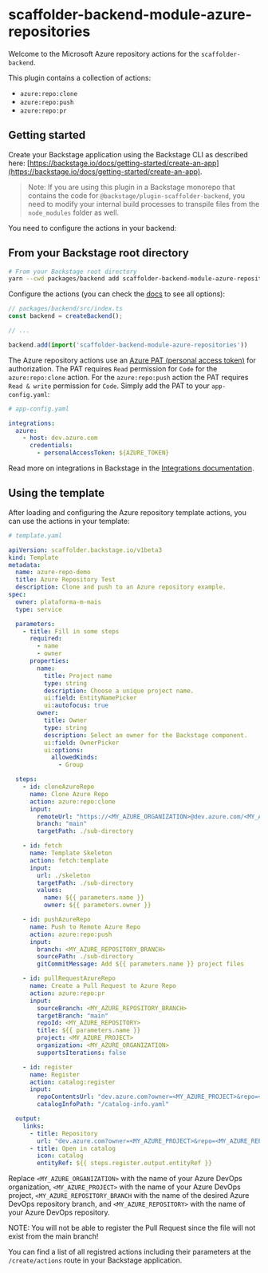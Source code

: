 # scaffolder-backend-module-azure-repositories

Welcome to the Microsoft Azure repository actions for the `scaffolder-backend`.

This plugin contains a collection of actions:

- `azure:repo:clone`
- `azure:repo:push`
- `azure:repo:pr`

## Getting started

Create your Backstage application using the Backstage CLI as described here:
[https://backstage.io/docs/getting-started/create-an-app](https://backstage.io/docs/getting-started/create-an-app).

> Note: If you are using this plugin in a Backstage monorepo that contains the
> code for `@backstage/plugin-scaffolder-backend`, you need to modify your
> internal build processes to transpile files from the `node_modules` folder as
> well.

You need to configure the actions in your backend:

## From your Backstage root directory

```sh
# From your Backstage root directory
yarn --cwd packages/backend add scaffolder-backend-module-azure-repositories
```

Configure the actions (you can check the
[docs](https://backstage.io/docs/features/software-templates/writing-custom-actions/#register-action-with-new-backend-system)
to see all options):

```typescript
// packages/backend/src/index.ts
const backend = createBackend();

// ...

backend.add(import('scaffolder-backend-module-azure-repositories'))
```

The Azure repository actions use an [Azure PAT (personal access
token)](https://docs.microsoft.com/en-us/azure/devops/organizations/accounts/use-personal-access-tokens-to-authenticate)
for authorization. The PAT requires `Read` permission for `Code` for the
`azure:repo:clone` action. For the `azure:repo:push` action the PAT requires
`Read & write` permission for `Code`. Simply add the PAT to your
`app-config.yaml`:

```yaml
# app-config.yaml

integrations:
  azure:
    - host: dev.azure.com
      credentials:
        - personalAccessToken: ${AZURE_TOKEN}
```

Read more on integrations in Backstage in the [Integrations
documentation](https://backstage.io/docs/integrations/).

## Using the template

After loading and configuring the Azure repository template actions, you can use
the actions in your template:

```yaml
# template.yaml

apiVersion: scaffolder.backstage.io/v1beta3
kind: Template
metadata:
  name: azure-repo-demo
  title: Azure Repository Test
  description: Clone and push to an Azure repository example.
spec:
  owner: plataforma-m-mais
  type: service

  parameters:
    - title: Fill in some steps
      required:
        - name
        - owner
      properties:
        name:
          title: Project name
          type: string
          description: Choose a unique project name.
          ui:field: EntityNamePicker
          ui:autofocus: true
        owner:
          title: Owner
          type: string
          description: Select an owner for the Backstage component.
          ui:field: OwnerPicker
          ui:options:
            allowedKinds:
              - Group

  steps:
    - id: cloneAzureRepo
      name: Clone Azure Repo
      action: azure:repo:clone
      input:
        remoteUrl: "https://<MY_AZURE_ORGANIZATION>@dev.azure.com/<MY_AZURE_ORGANIZATION>/<MY_AZURE_PROJECT>/_git/<MY_AZURE_REPOSITORY>"
        branch: "main"
        targetPath: ./sub-directory

    - id: fetch
      name: Template Skeleton
      action: fetch:template
      input:
        url: ./skeleton
        targetPath: ./sub-directory
        values:
          name: ${{ parameters.name }}
          owner: ${{ parameters.owner }}

    - id: pushAzureRepo
      name: Push to Remote Azure Repo
      action: azure:repo:push
      input:
        branch: <MY_AZURE_REPOSITORY_BRANCH>
        sourcePath: ./sub-directory
        gitCommitMessage: Add ${{ parameters.name }} project files

    - id: pullRequestAzureRepo
      name: Create a Pull Request to Azure Repo
      action: azure:repo:pr
      input:
        sourceBranch: <MY_AZURE_REPOSITORY_BRANCH>
        targetBranch: "main"
        repoId: <MY_AZURE_REPOSITORY>
        title: ${{ parameters.name }}
        project: <MY_AZURE_PROJECT>
        organization: <MY_AZURE_ORGANIZATION>
        supportsIterations: false

    - id: register
      name: Register
      action: catalog:register
      input:
        repoContentsUrl: "dev.azure.com?owner=<MY_AZURE_PROJECT>&repo=<MY_AZURE_REPOSITORY>&organization=<MY_AZURE_ORGANIZATION>&version=<MY_AZURE_REPOSITORY_BRANCH>"
        catalogInfoPath: "/catalog-info.yaml"

  output:
    links:
      - title: Repository
        url: "dev.azure.com?owner=<MY_AZURE_PROJECT>&repo=<MY_AZURE_REPOSITORY>&organization=<MY_AZURE_ORGANIZATION>"
      - title: Open in catalog
        icon: catalog
        entityRef: ${{ steps.register.output.entityRef }}
```

Replace `<MY_AZURE_ORGANIZATION>` with the name of your Azure DevOps
organization, `<MY_AZURE_PROJECT>` with the name of your Azure DevOps project,
`<MY_AZURE_REPOSITORY_BRANCH` with the name of the desired Azure DevOps repository branch,
and `<MY_AZURE_REPOSITORY>` with the name of your Azure DevOps repository.

NOTE: You will not be able to register the Pull Request since the file will not exist from the main branch!

You can find a list of all registred actions including their parameters at the
`/create/actions` route in your Backstage application.
